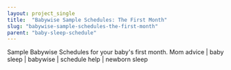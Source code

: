 ```yaml
---
layout: project_single
title:  "Babywise Sample Schedules: The First Month"
slug: "babywise-sample-schedules-the-first-month"
parent: "baby-sleep-schedule"
---
```

Sample Babywise Schedules for your baby's first month. Mom advice | baby sleep | babywise | schedule help | newborn sleep